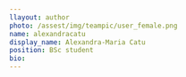 ```yaml
---
llayout: author
photo: /assest/img/teampic/user_female.png 
name: alexandracatu
display_name: Alexandra-Maria Catu
position: BSc student
bio:
---
```

